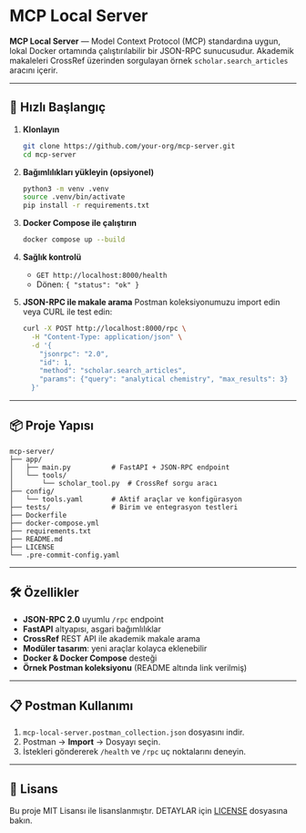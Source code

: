 # MCP Local Server

**MCP Local Server** — Model Context Protocol (MCP) standardına uygun, lokal Docker ortamında çalıştırılabilir bir JSON-RPC sunucusudur. Akademik makaleleri CrossRef üzerinden sorgulayan örnek `scholar.search_articles` aracını içerir.

---

## 🚀 Hızlı Başlangıç

1. **Klonlayın**

   ```bash
   git clone https://github.com/your-org/mcp-server.git
   cd mcp-server
   ```

2. **Bağımlılıkları yükleyin (opsiyonel)**

   ```bash
   python3 -m venv .venv
   source .venv/bin/activate
   pip install -r requirements.txt
   ```

3. **Docker Compose ile çalıştırın**

   ```bash
   docker compose up --build
   ```

4. **Sağlık kontrolü**

   * `GET http://localhost:8000/health`
   * Dönen: `{ "status": "ok" }`

5. **JSON-RPC ile makale arama**
   Postman koleksiyonumuzu import edin veya CURL ile test edin:

   ```bash
   curl -X POST http://localhost:8000/rpc \
     -H "Content-Type: application/json" \
     -d '{
       "jsonrpc": "2.0",
       "id": 1,
       "method": "scholar.search_articles",
       "params": {"query": "analytical chemistry", "max_results": 3}
     }'
   ```

---

## 📦 Proje Yapısı

```
mcp-server/
├── app/
│   ├── main.py          # FastAPI + JSON-RPC endpoint
│   └── tools/
│       └── scholar_tool.py  # CrossRef sorgu aracı
├── config/
│   └── tools.yaml       # Aktif araçlar ve konfigürasyon
├── tests/               # Birim ve entegrasyon testleri
├── Dockerfile
├── docker-compose.yml
├── requirements.txt
├── README.md
├── LICENSE
└── .pre-commit-config.yaml
```

---

## 🛠️ Özellikler

* **JSON-RPC 2.0** uyumlu `/rpc` endpoint
* **FastAPI** altyapısı, asgari bağımlılıklar
* **CrossRef** REST API ile akademik makale arama
* **Modüler tasarım**: yeni araçlar kolayca eklenebilir
* **Docker & Docker Compose** desteği
* **Örnek Postman koleksiyonu** (README altında link verilmiş)

---

## 📋 Postman Kullanımı

1. `mcp-local-server.postman_collection.json` dosyasını indir.
2. Postman → **Import** → Dosyayı seçin.
3. İstekleri göndererek `/health` ve `/rpc` uç noktalarını deneyin.

---

## 📄 Lisans

Bu proje MIT Lisansı ile lisanslanmıştır. DETAYLAR için [LICENSE](./LICENSE) dosyasına bakın.
